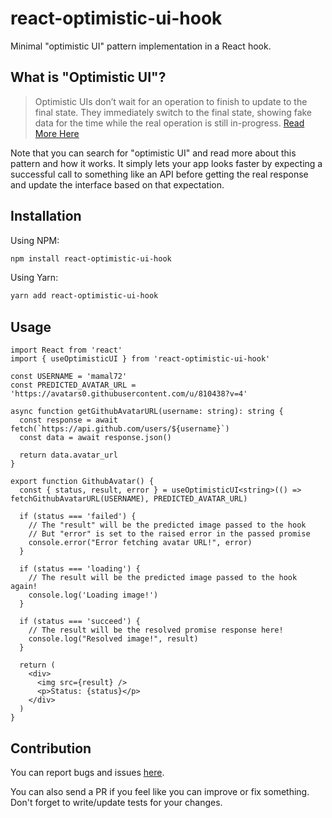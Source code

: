 # react-optimistic-ui-hook

Minimal "optimistic UI" pattern implementation in a React hook.


## What is "Optimistic UI"?

> Optimistic UIs don’t wait for an operation to finish to update to the final state. They immediately switch to the final state, showing fake data for the time while the real operation is still in-progress. [Read More Here](https://uxplanet.org/optimistic-1000-34d9eefe4c05)

Note that you can search for "optimistic UI" and read more about this pattern and how it works. It simply lets your app looks faster by expecting a successful call to something like an API before getting the real response and update the interface based on that expectation.


## Installation

Using NPM:

```bash
npm install react-optimistic-ui-hook
```

Using Yarn:

```bash
yarn add react-optimistic-ui-hook
```


## Usage

```tsx
import React from 'react'
import { useOptimisticUI } from 'react-optimistic-ui-hook'

const USERNAME = 'mamal72'
const PREDICTED_AVATAR_URL = 'https://avatars0.githubusercontent.com/u/810438?v=4'

async function getGithubAvatarURL(username: string): string {
  const response = await fetch(`https://api.github.com/users/${username}`)
  const data = await response.json()
  
  return data.avatar_url
}

export function GithubAvatar() {
  const { status, result, error } = useOptimisticUI<string>(() => fetchGithubAvatarURL(USERNAME), PREDICTED_AVATAR_URL)

  if (status === 'failed') {
    // The "result" will be the predicted image passed to the hook
    // But "error" is set to the raised error in the passed promise
    console.error("Error fetching avatar URL!", error)
  }

  if (status === 'loading') {
    // The result will be the predicted image passed to the hook again!
    console.log('Loading image!')
  }

  if (status === 'succeed') {
    // The result will be the resolved promise response here!
    console.log("Resolved image!", result)
  }

  return (
    <div>
      <img src={result} />
      <p>Status: {status}</p>
    </div>
  )
}
```


## Contribution

You can report bugs and issues [here](https://github.com/mamal72/react-optimistic-ui-hook/issues/new).

You can also send a PR if you feel like you can improve or fix something. Don't forget to write/update tests for your changes.
